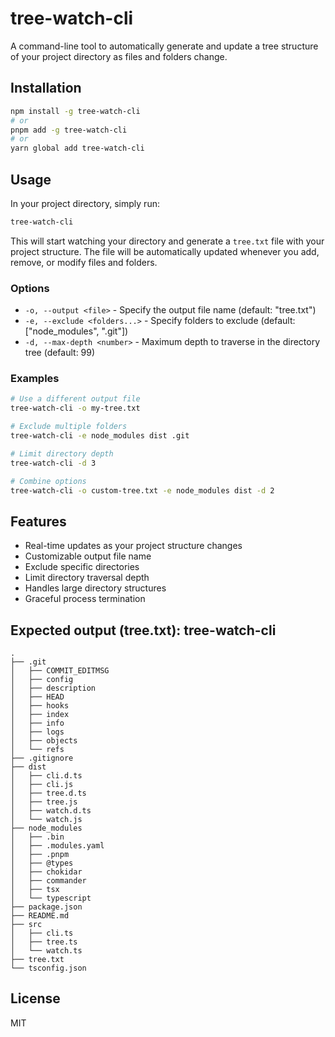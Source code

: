 # tree-watch-cli

A command-line tool to automatically generate and update a tree structure of your project directory as files and folders change.

## Installation

```bash
npm install -g tree-watch-cli
# or
pnpm add -g tree-watch-cli
# or
yarn global add tree-watch-cli
```

## Usage

In your project directory, simply run:

```bash
tree-watch-cli
```

This will start watching your directory and generate a `tree.txt` file with your project structure. The file will be automatically updated whenever you add, remove, or modify files and folders.

### Options

- `-o, --output <file>` - Specify the output file name (default: "tree.txt")
- `-e, --exclude <folders...>` - Specify folders to exclude (default: ["node_modules", ".git"])
- `-d, --max-depth <number>` - Maximum depth to traverse in the directory tree (default: 99)

### Examples

```bash
# Use a different output file
tree-watch-cli -o my-tree.txt

# Exclude multiple folders
tree-watch-cli -e node_modules dist .git

# Limit directory depth
tree-watch-cli -d 3

# Combine options
tree-watch-cli -o custom-tree.txt -e node_modules dist -d 2
```

## Features

- Real-time updates as your project structure changes
- Customizable output file name
- Exclude specific directories
- Limit directory traversal depth
- Handles large directory structures
- Graceful process termination

## Expected output (tree.txt): tree-watch-cli

```
.
├── .git
│   ├── COMMIT_EDITMSG
│   ├── config
│   ├── description
│   ├── HEAD
│   ├── hooks
│   ├── index
│   ├── info
│   ├── logs
│   ├── objects
│   └── refs
├── .gitignore
├── dist
│   ├── cli.d.ts
│   ├── cli.js
│   ├── tree.d.ts
│   ├── tree.js
│   ├── watch.d.ts
│   └── watch.js
├── node_modules
│   ├── .bin
│   ├── .modules.yaml
│   ├── .pnpm
│   ├── @types
│   ├── chokidar
│   ├── commander
│   ├── tsx
│   └── typescript
├── package.json
├── README.md
├── src
│   ├── cli.ts
│   ├── tree.ts
│   └── watch.ts
├── tree.txt
└── tsconfig.json
```

## License

MIT

